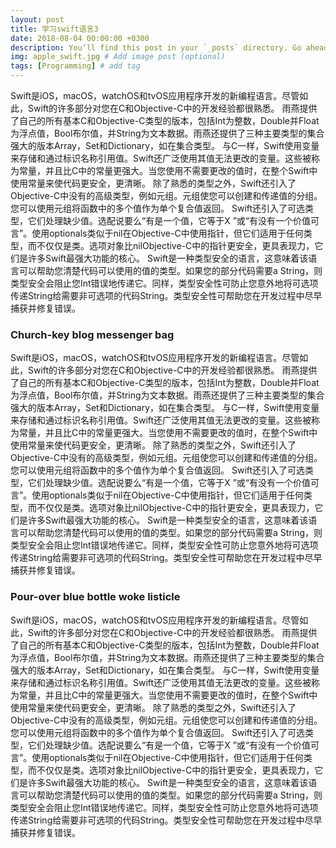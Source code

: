 ```yaml
---
layout: post
title: 学习swift语言3
date: 2018-08-04 00:00:00 +0300
description: You’ll find this post in your `_posts` directory. Go ahead and edit it and re-build the site to see your changes. # Add post description (optional)
img: apple_swift.jpg # Add image post (optional)
tags: [Programming] # add tag
---
```


Swift是iOS，macOS，watchOS和tvOS应用程序开发的新编程语言。尽管如此，Swift的许多部分对您在C和Objective-C中的开发经验都很熟悉。    雨燕提供了自己的所有基本C和Objective-C类型的版本，包括Int为整数，Double并Float为浮点值，Bool布尔值，并String为文本数据。雨燕还提供了三种主要类型的集合强大的版本Array，Set和Dictionary，如在集合类型。    与C一样，Swift使用变量来存储和通过标识名称引用值。Swift还广泛使用其值无法更改的变量。这些被称为常量，并且比C中的常量更强大。当您使用不需要更改的值时，在整个Swift中使用常量来使代码更安全，更清晰。    除了熟悉的类型之外，Swift还引入了Objective-C中没有的高级类型，例如元组。元组使您可以创建和传递值的分组。您可以使用元组将函数中的多个值作为单个复合值返回。    Swift还引入了可选类型，它们处理缺少值。选配说要么“有是一个值，它等于X    ”或“有没有一个价值可言”。使用optionals类似于nil在Objective-C中使用指针，但它们适用于任何类型，而不仅仅是类。选项对象比nilObjective-C中的指针更安全，更具表现力，它们是许多Swift最强大功能的核心。    Swift是一种类型安全的语言，这意味着该语言可以帮助您清楚代码可以使用的值的类型。如果您的部分代码需要a    String，则类型安全会阻止您Int错误地传递它。同样，类型安全性可防止您意外地将可选项传递String给需要非可选项的代码String。类型安全性可帮助您在开发过程中尽早捕获并修复错误。

### Church-key blog messenger bag

Swift是iOS，macOS，watchOS和tvOS应用程序开发的新编程语言。尽管如此，Swift的许多部分对您在C和Objective-C中的开发经验都很熟悉。    雨燕提供了自己的所有基本C和Objective-C类型的版本，包括Int为整数，Double并Float为浮点值，Bool布尔值，并String为文本数据。雨燕还提供了三种主要类型的集合强大的版本Array，Set和Dictionary，如在集合类型。    与C一样，Swift使用变量来存储和通过标识名称引用值。Swift还广泛使用其值无法更改的变量。这些被称为常量，并且比C中的常量更强大。当您使用不需要更改的值时，在整个Swift中使用常量来使代码更安全，更清晰。    除了熟悉的类型之外，Swift还引入了Objective-C中没有的高级类型，例如元组。元组使您可以创建和传递值的分组。您可以使用元组将函数中的多个值作为单个复合值返回。    Swift还引入了可选类型，它们处理缺少值。选配说要么“有是一个值，它等于X    ”或“有没有一个价值可言”。使用optionals类似于nil在Objective-C中使用指针，但它们适用于任何类型，而不仅仅是类。选项对象比nilObjective-C中的指针更安全，更具表现力，它们是许多Swift最强大功能的核心。    Swift是一种类型安全的语言，这意味着该语言可以帮助您清楚代码可以使用的值的类型。如果您的部分代码需要a    String，则类型安全会阻止您Int错误地传递它。同样，类型安全性可防止您意外地将可选项传递String给需要非可选项的代码String。类型安全性可帮助您在开发过程中尽早捕获并修复错误。

### Pour-over blue bottle woke listicle

Swift是iOS，macOS，watchOS和tvOS应用程序开发的新编程语言。尽管如此，Swift的许多部分对您在C和Objective-C中的开发经验都很熟悉。    雨燕提供了自己的所有基本C和Objective-C类型的版本，包括Int为整数，Double并Float为浮点值，Bool布尔值，并String为文本数据。雨燕还提供了三种主要类型的集合强大的版本Array，Set和Dictionary，如在集合类型。    与C一样，Swift使用变量来存储和通过标识名称引用值。Swift还广泛使用其值无法更改的变量。这些被称为常量，并且比C中的常量更强大。当您使用不需要更改的值时，在整个Swift中使用常量来使代码更安全，更清晰。    除了熟悉的类型之外，Swift还引入了Objective-C中没有的高级类型，例如元组。元组使您可以创建和传递值的分组。您可以使用元组将函数中的多个值作为单个复合值返回。    Swift还引入了可选类型，它们处理缺少值。选配说要么“有是一个值，它等于X    ”或“有没有一个价值可言”。使用optionals类似于nil在Objective-C中使用指针，但它们适用于任何类型，而不仅仅是类。选项对象比nilObjective-C中的指针更安全，更具表现力，它们是许多Swift最强大功能的核心。    Swift是一种类型安全的语言，这意味着该语言可以帮助您清楚代码可以使用的值的类型。如果您的部分代码需要a    String，则类型安全会阻止您Int错误地传递它。同样，类型安全性可防止您意外地将可选项传递String给需要非可选项的代码String。类型安全性可帮助您在开发过程中尽早捕获并修复错误。
